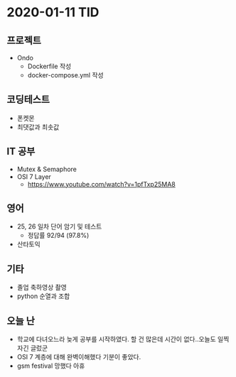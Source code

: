 # 2020-01-11 TID

## 프로젝트

- Ondo
  - Dockerfile 작성
  - docker-compose.yml 작성

## 코딩테스트

- 폰켓몬
- 최댓값과 최솟값

## IT 공부

- Mutex & Semaphore
- OSI 7 Layer
  - https://www.youtube.com/watch?v=1pfTxp25MA8

## 영어

- 25, 26 일차 단어 암기 및 테스트
  - 정답률 92/94 (97.8%)
- 산타토익

## 기타

- 졸업 축하영상 촬영
- python 순열과 조합

## 오늘 난

- 학교에 다녀오느라 늦게 공부를 시작하였다. 할 건 많은데 시간이 없다..오늘도 일찍 자긴 글렀군
- OSI 7 계층에 대해 완벽이해했다 기분이 좋았다.
- gsm festival 망했다 아휴
